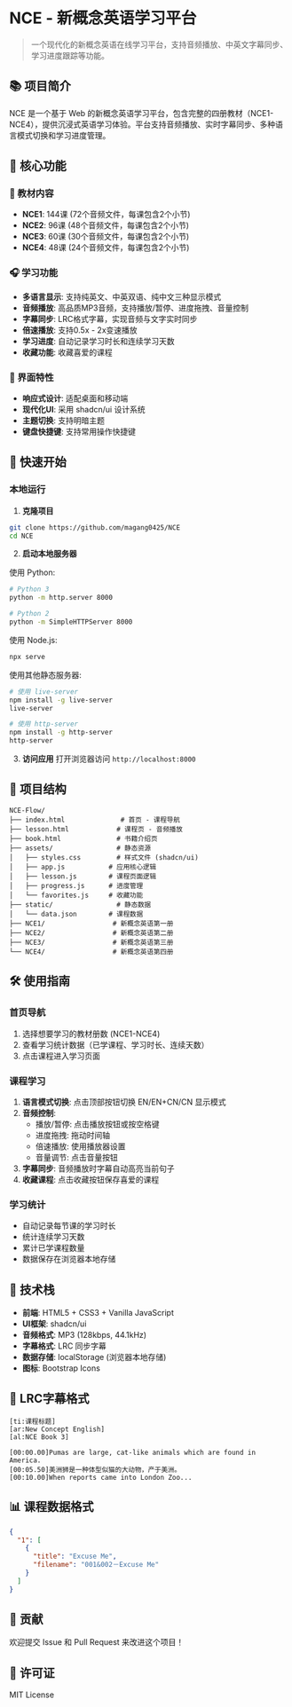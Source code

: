# NCE - 新概念英语学习平台

> 一个现代化的新概念英语在线学习平台，支持音频播放、中英文字幕同步、学习进度跟踪等功能。

## 📚 项目简介

NCE 是一个基于 Web 的新概念英语学习平台，包含完整的四册教材（NCE1-NCE4），提供沉浸式英语学习体验。平台支持音频播放、实时字幕同步、多种语言模式切换和学习进度管理。

## 🎯 核心功能

### 📖 教材内容
- **NCE1**: 144课 (72个音频文件，每课包含2个小节)
- **NCE2**: 96课 (48个音频文件，每课包含2个小节)
- **NCE3**: 60课 (30个音频文件，每课包含2个小节)
- **NCE4**: 48课 (24个音频文件，每课包含2个小节)

### 🎧 学习功能
- **多语言显示**: 支持纯英文、中英双语、纯中文三种显示模式
- **音频播放**: 高品质MP3音频，支持播放/暂停、进度拖拽、音量控制
- **字幕同步**: LRC格式字幕，实现音频与文字实时同步
- **倍速播放**: 支持0.5x - 2x变速播放
- **学习进度**: 自动记录学习时长和连续学习天数
- **收藏功能**: 收藏喜爱的课程

### 🎨 界面特性
- **响应式设计**: 适配桌面和移动端
- **现代化UI**: 采用 shadcn/ui 设计系统
- **主题切换**: 支持明暗主题
- **键盘快捷键**: 支持常用操作快捷键

## 🚀 快速开始

### 本地运行

1. **克隆项目**
```bash
git clone https://github.com/magang0425/NCE
cd NCE
```

2. **启动本地服务器**

使用 Python:
```bash
# Python 3
python -m http.server 8000

# Python 2
python -m SimpleHTTPServer 8000
```

使用 Node.js:
```bash
npx serve
```

使用其他静态服务器:
```bash
# 使用 live-server
npm install -g live-server
live-server

# 使用 http-server
npm install -g http-server
http-server
```

3. **访问应用**
打开浏览器访问 `http://localhost:8000`

## 📁 项目结构

```
NCE-Flow/
├── index.html              # 首页 - 课程导航
├── lesson.html            # 课程页 - 音频播放
├── book.html              # 书籍介绍页
├── assets/                # 静态资源
│   ├── styles.css         # 样式文件 (shadcn/ui)
│   ├── app.js           # 应用核心逻辑
│   ├── lesson.js        # 课程页面逻辑
│   ├── progress.js      # 进度管理
│   └── favorites.js     # 收藏功能
├── static/                # 静态数据
│   └── data.json        # 课程数据
├── NCE1/                 # 新概念英语第一册
├── NCE2/                 # 新概念英语第二册
├── NCE3/                 # 新概念英语第三册
└── NCE4/                 # 新概念英语第四册
```

## 🛠️ 使用指南

### 首页导航
1. 选择想要学习的教材册数 (NCE1-NCE4)
2. 查看学习统计数据（已学课程、学习时长、连续天数）
3. 点击课程进入学习页面

### 课程学习
1. **语言模式切换**: 点击顶部按钮切换 EN/EN+CN/CN 显示模式
2. **音频控制**:
   - 播放/暂停: 点击播放按钮或按空格键
   - 进度拖拽: 拖动时间轴
   - 倍速播放: 使用播放器设置
   - 音量调节: 点击音量按钮
3. **字幕同步**: 音频播放时字幕自动高亮当前句子
4. **收藏课程**: 点击收藏按钮保存喜爱的课程

### 学习统计
- 自动记录每节课的学习时长
- 统计连续学习天数
- 累计已学课程数量
- 数据保存在浏览器本地存储

## 🔧 技术栈

- **前端**: HTML5 + CSS3 + Vanilla JavaScript
- **UI框架**: shadcn/ui
- **音频格式**: MP3 (128kbps, 44.1kHz)
- **字幕格式**: LRC 同步字幕
- **数据存储**: localStorage (浏览器本地存储)
- **图标**: Bootstrap Icons

## 📝 LRC字幕格式

```lrc
[ti:课程标题]
[ar:New Concept English]
[al:NCE Book 3]

[00:00.00]Pumas are large, cat-like animals which are found in America.
[00:05.50]美洲狮是一种体型似猫的大动物，产于美洲。
[00:10.00]When reports came into London Zoo...
```

## 📊 课程数据格式

```json
{
  "1": [
    {
      "title": "Excuse Me",
      "filename": "001&002－Excuse Me"
    }
  ]
}
```

## 🤝 贡献

欢迎提交 Issue 和 Pull Request 来改进这个项目！

## 📄 许可证

MIT License